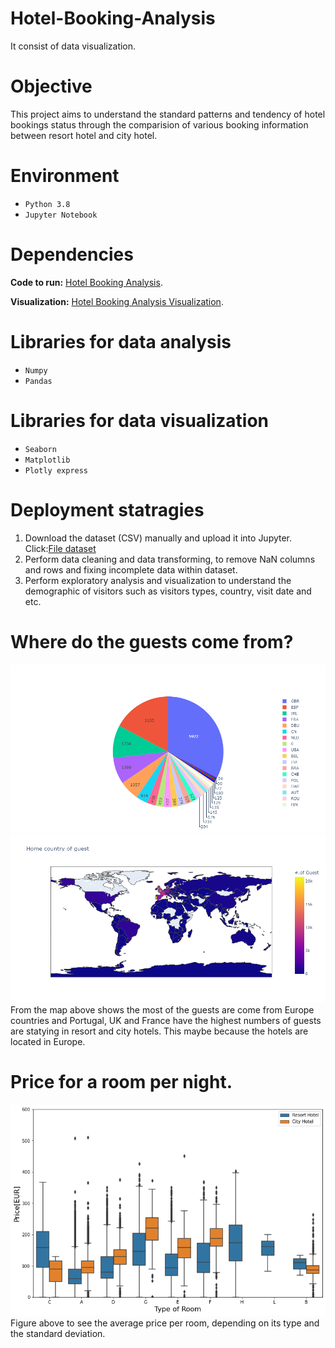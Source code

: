 # Hotel-Booking-Analysis
It consist of data visualization.

# Objective
This project aims to understand the standard patterns and tendency of hotel bookings status through the comparision of various booking information between resort hotel and city hotel.

# Environment
* ``Python 3.8``
* ``Jupyter Notebook``

# Dependencies
**Code to run:** [Hotel Booking Analysis](https://github.com/AnsonL11/Hotel-Booking-Analysis/blob/main/Hotel_Booking_Analysis.ipynb).

**Visualization:** [Hotel Booking Analysis Visualization](https://nbviewer.org/github/AnsonL11/Hotel-Booking-Analysis/blob/main/Hotel_Booking_Analysis.ipynb).

# Libraries for data analysis
* ``Numpy``
* ``Pandas``
# Libraries for data visualization
* ``Seaborn``
* ``Matplotlib``
* ``Plotly express``

# Deployment statragies
  1. Download the dataset (CSV) manually and upload it into Jupyter. Click:[File dataset](https://www.kaggle.com/datasets/jessemostipak/hotel-booking-demand)
  2. Perform data cleaning and data transforming, to remove NaN columns and rows and fixing incomplete data within dataset.
  3. Perform exploratory analysis and visualization to understand the demographic of visitors such as visitors types, country, visit date and etc.

# Where do the guests come from?
![pie](https://github.com/AnsonL11/Hotel-Booking-Analysis/blob/main/Graphs/Country%20guests.png)
![map](https://github.com/AnsonL11/Hotel-Booking-Analysis/blob/main/Graphs/Guest%20country%20map.png)
From the map above shows the most of the guests are come from Europe countries and Portugal, UK and France have the highest numbers of guests are statying in resort and city hotels. This maybe because the hotels are located in Europe.

# Price for a room per night.
![graph](https://github.com/AnsonL11/Hotel-Booking-Analysis/blob/main/Graphs/price%20per%20night.png)
Figure above to see the average price per room, depending on its type and the standard deviation.

